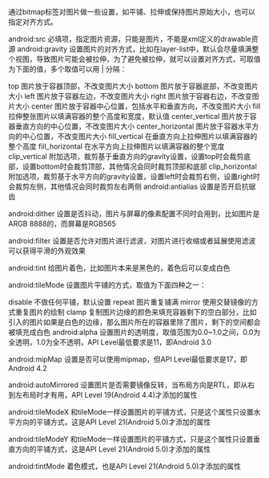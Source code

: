 
通过bitmap标签对图片做一些设置，如平铺、拉伸或保持图片原始大小，也可以指定对齐方式。


android:src 必填项，指定图片资源，只能是图片，不能是xml定义的drawable资源
android:gravity 设置图片的对齐方式，比如在layer-list中，默认会尽量填满整个视图，导致图片可能会被拉伸，为了避免被拉伸，就可以设置对齐方式，可取值为下面的值，多个取值可以用 | 分隔：

top 图片放于容器顶部，不改变图片大小
bottom 图片放于容器底部，不改变图片大小
left 图片放于容器左边，不改变图片大小
right 图片放于容器右边，不改变图片大小
center 图片放于容器中心位置，包括水平和垂直方向，不改变图片大小
fill 拉伸整张图片以填满容器的整个高度和宽度，默认值
center_vertical 图片放于容器垂直方向的中心位置，不改变图片大小
center_horizontal 图片放于容器水平方向的中心位置，不改变图片大小
fill_vertical 在垂直方向上拉伸图片以填满容器的整个高度
fill_horizontal 在水平方向上拉伸图片以填满容器的整个宽度
clip_vertical 附加选项，裁剪基于垂直方向的gravity设置，设置top时会裁剪底部，设置bottom时会裁剪顶部，其他情况会同时裁剪顶部和底部
clip_horizontal 附加选项，裁剪基于水平方向的gravity设置，设置left时会裁剪右侧，设置right时会裁剪左侧，其他情况会同时裁剪左右两侧
android:antialias 设置是否开启抗锯齿

android:dither 设置是否抖动，图片与屏幕的像素配置不同时会用到，比如图片是ARGB 8888的，而屏幕是RGB565

android:filter 设置是否允许对图片进行滤波，对图片进行收缩或者延展使用滤波可以获得平滑的外观效果

android:tint 给图片着色，比如图片本来是黑色的，着色后可以变成白色

android:tileMode 设置图片平铺的方式，取值为下面四种之一：

disable 不做任何平铺，默认设置
repeat 图片重复铺满
mirror 使用交替镜像的方式重复图片的绘制
clamp 复制图片边缘的颜色来填充容器剩下的空白部分，比如引入的图片如果是白色的边缘，那么图片所在的容器里除了图片，剩下的空间都会被填充成白色
android:alpha 设置图片的透明度，取值范围为0.0~1.0之间，0.0为全透明，1.0为全不透明，API Level最低要求是11，即Android 3.0

android:mipMap 设置是否可以使用mipmap，但API Level最低要求是17，即Android 4.2

android:autoMirrored 设置图片是否需要镜像反转，当布局方向是RTL，即从右到左布局时才有用，API Level 19(Android 4.4)才添加的属性

android:tileModeX 和tileMode一样设置图片的平铺方式，只是这个属性只设置水平方向的平铺方式，这是API Level 21(Android 5.0)才添加的属性

android:tileModeY 和tileMode一样设置图片的平铺方式，只是这个属性只设置垂直方向的平铺方式，这是API Level 21(Android 5.0)才添加的属性

android:tintMode 着色模式，也是API Level 21(Android 5.0)才添加的属性